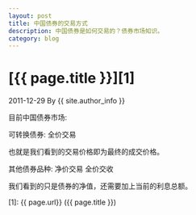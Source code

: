 ```yaml
---
layout: post
title: 中国债券的交易方式
description: 中国债券是如何交易的？债券市场知识。
category: blog
---
```


# [{{ page.title }}][1]
2011-12-29 By {{ site.author_info }}

目前中国债券市场:

可转换债券:           全价交易

也就是我们看到的交易价格即为最终的成交价格。

 

其他债券品种:       净价交易   全价交收

我们看到的只是债券的净值，还需要加上当前的利息总额。



[BeiYuu]:    http://beiyuu.com  "BeiYuu"
[1]:    {{ page.url}}  ({{ page.title }})
